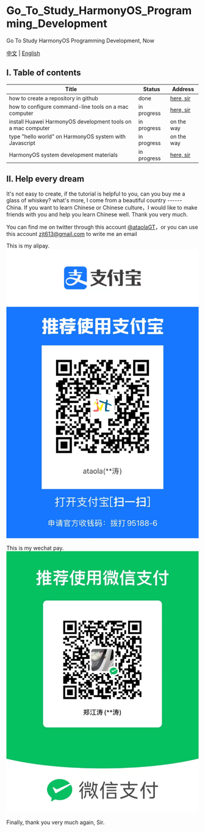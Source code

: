 # Go_To_Study_HarmonyOS_Programming_Development
Go To Study HarmonyOS Programming Development, Now

[中文](./README-cn.md) | [English](./README.md)


## I. Table of contents

|  Title   | Status  | Address |
|  ----  | ----  | ----  |
| how to create a repository in github  | done  |  [here, sir](https://mp.weixin.qq.com/s/SRTZNAoVqcit-QCsAHFAfA) |
| how to configure command-line tools on a mac computer  | in progress  | [here, sir](https://mp.weixin.qq.com/s/BBsY_saRW2F1BhX2fktjzw) |
| install Huawei HarmonyOS development tools on a mac computer  | in progress  | on the way |
| type "hello world" on HarmonyOS system with Javascript| in progress  | on the way |
| HarmonyOS system development materials| in progress  | [here, sir](https://mp.weixin.qq.com/s?__biz=MzIxNzI2ODMyMA==&mid=2651292295&idx=1&sn=80907e629c53e26ee1e07b9dde444e49&chksm=8c0f4b88bb78c29e6a51617bd87dea925529d18aed547816d45f909969d58cfcec06dc9c8622#rd) |


## II. Help every dream

It's not easy to create, if the tutorial is helpful to you, can you buy me a glass of whiskey? what's more, I come from a beautiful country ------ China. If you want to learn Chinese or Chinese culture，I would like to make friends with you and help you learn Chinese well. Thank you very much.

You can find me on twitter through this account [@ataolaGT](https://twitter.com/ataolaGT)，or you can use this account <zjt613@gmail.com> to write me an email

This is my alipay.
![支付宝](img/zfb.jpg)

This is my wechat pay.
![微信](img/wx.jpg)

Finally, thank you very much again, Sir.